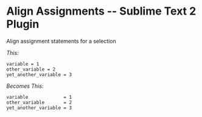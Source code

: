 Align Assignments -- Sublime Text 2 Plugin
======================

Align assignment statements for a selection

_This:_

	variable = 1
	other_variable = 2
	yet_another_variable = 3

_Becomes This:_

	variable             = 1
	other_variable       = 2
	yet_another_variable = 3

